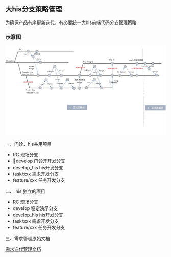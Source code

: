 
## 大his分支策略管理

为确保产品有序更新迭代，有必要统一大his前端代码分支管理策略

### 示意图

<img src="./imgs/branch.jpg">

一、门诊、his共用项目

- RC 现场分支
- develop 门诊开开发分支
- develop_his his开发分支
- task/xxx 需求开发分支
- feature/xxx 任务开发分支

二、 his 独立的项目

- RC 现场分支
- develop 稳定演示分支
- develop_his his开发分支
- task/xxx 需求开发分支
- feature/xxx 任务开发分支

三、需求管理原始文档

[需求迭代管理文档](https://winwiki.winning.com.cn/pages/viewpage.action?pageId=20402513&preview=/20402513/20402514/%E5%A4%A7HIS%E5%88%86%E6%94%AF%E7%AD%96%E7%95%A5%E7%AE%A1%E7%90%86%E5%8A%9E%E6%B3%95.docx)
